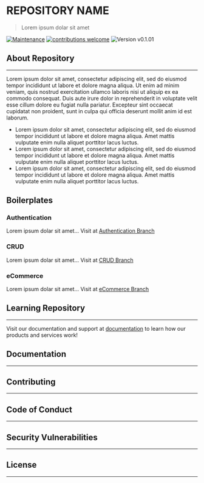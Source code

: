 # REPOSITORY NAME

> Lorem ipsum dolar sit amet

[![Maintenance](https://img.shields.io/badge/Maintained%3F-yes-green.svg)](https://GitHub.com/Naereen/StrapDown.js/graphs/commit-activity)
[![contributions welcome](https://img.shields.io/badge/contributions-welcome-brightgreen.svg?style=flat)](https://github.com/dwyl/esta/issues)
![Version v0.1.01](https://img.shields.io/badge/version-v0.1.01-orange.svg?style=flat)

## About Repository

---

Lorem ipsum dolor sit amet, consectetur adipiscing elit, sed do eiusmod tempor incididunt ut labore et dolore magna aliqua. Ut enim ad minim veniam, quis nostrud exercitation ullamco laboris nisi ut aliquip ex ea commodo consequat. Duis aute irure dolor in reprehenderit in voluptate velit esse cillum dolore eu fugiat nulla pariatur. Excepteur sint occaecat cupidatat non proident, sunt in culpa qui officia deserunt mollit anim id est laborum.

- Lorem ipsum dolor sit amet, consectetur adipiscing elit, sed do eiusmod tempor incididunt ut labore et dolore magna aliqua. Amet mattis vulputate enim nulla aliquet porttitor lacus luctus.
- Lorem ipsum dolor sit amet, consectetur adipiscing elit, sed do eiusmod tempor incididunt ut labore et dolore magna aliqua. Amet mattis vulputate enim nulla aliquet porttitor lacus luctus.
- Lorem ipsum dolor sit amet, consectetur adipiscing elit, sed do eiusmod tempor incididunt ut labore et dolore magna aliqua. Amet mattis vulputate enim nulla aliquet porttitor lacus luctus.

## Boilerplates

### Authentication

Lorem ipsum dolar sit amet...
Visit at [Authentication Branch](https://github.com/spencerkphillips/MERN-Boilerplates/tree/full-authentication)

### CRUD

Lorem ipsum dolar sit amet...
Visit at [CRUD Branch](https://github.com/spencerkphillips/MERN-Boilerplates/tree/full-crud)

### eCommerce

Lorem ipsum dolar sit amet...
Visit at [eCommerce Branch](https://github.com/spencerkphillips/MERN-Boilerplates/tree/full-ecommerce)

## Learning Repository

---

Visit our documentation and support at [documentation](#) to learn how our products and services work!

## Documentation

---

## Contributing

---

## Code of Conduct

---

## Security Vulnerabilities

---

## License

---
